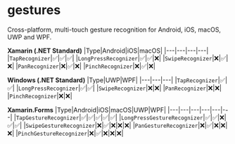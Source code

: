 # gestures
Cross-platform, multi-touch gesture recognition for Android, iOS, macOS, UWP and WPF.

**Xamarin (.NET Standard)**
|Type|Android|iOS|macOS|
|---|---|---|---|
|`TapRecognizer`|✅|✅|✅|
|`LongPressRecognizer`|✅|✅|❌|
|`SwipeRecognizer`|❌|✅|❌|
|`PanRecognizer`|❌|✅|❌|
|`PinchRecognizer`|❌|✅|❌|

**Windows (.NET Standard)**
|Type|UWP|WPF|
|---|---|---|
|`TapRecognizer`|✅|✅|
|`LongPressRecognizer`|✅|✅|
|`SwipeRecognizer`|❌|❌|
|`PanRecognizer`|❌|❌|
|`PinchRecognizer`|❌|❌|

**Xamarin.Forms**
|Type|Android|iOS|macOS|UWP|WPF|
|---|---|---|---|---|---|
|`TapGestureRecognizer`|✅|✅|✅|✅|✅|
|`LongPressGestureRecognizer`|✅|✅|❌|✅|✅|
|`SwipeGestureRecognizer`|❌|✅|❌|❌|❌|
|`PanGestureRecognizer`|❌|✅|❌|❌|❌|
|`PinchGestureRecognizer`|❌|✅|❌|❌|❌|
